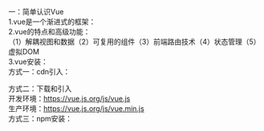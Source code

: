 一：简单认识Vue  
1.vue是一个渐进式的框架：  
2.vue的特点和高级功能：  
（1）解耦视图和数据（2）可复用的组件（3）前端路由技术（4）状态管理（5）虚拟DOM  
3.vue安装：  
方式一：cdn引入：  
  
<script src="https://cdn.jsdelivr.net/npm/vue/dist/vue.js"></script> <script src="https://cdn.jsdelivr.net/npm/vue"></script>  
方式二：下载和引入  
开发环境：https://vue.js.org/js/vue.js  
生产环境：https://vue.js.org/js/vue.min.js  
方式三：npm安装：  
